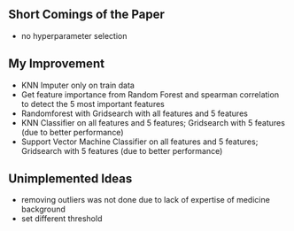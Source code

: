 ## Short Comings of the Paper
- no hyperparameter selection

## My Improvement
- KNN Imputer only on train data
- Get feature importance from Random Forest and spearman correlation to detect the 5 most important features
- Randomforest with Gridsearch with all features and 5 features
- KNN Classifier on all features and 5 features; Gridsearch with 5 features (due to better performance)
- Support Vector Machine Classifier on all features and 5 features; Gridsearch with 5 features (due to better performance)


## Unimplemented Ideas 
- removing outliers was not done due to lack of expertise of medicine background
- set different threshold